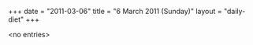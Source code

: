 +++
date = "2011-03-06"
title = "6 March 2011 (Sunday)"
layout = "daily-diet"
+++

<p>&lt;no entries&gt;</p>